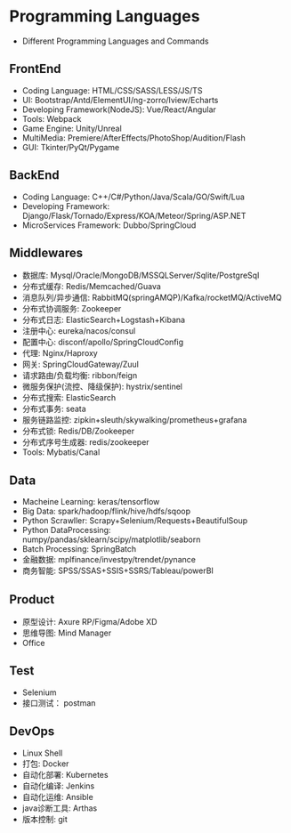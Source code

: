 # Programming Languages

- Different Programming Languages and Commands

## FrontEnd

- Coding Language: HTML/CSS/SASS/LESS/JS/TS
- UI: Bootstrap/Antd/ElementUI/ng-zorro/Iview/Echarts
- Developing Framework(NodeJS): Vue/React/Angular
- Tools: Webpack
- Game Engine: Unity/Unreal
- MultiMedia: Premiere/AfterEffects/PhotoShop/Audition/Flash
- GUI: Tkinter/PyQt/Pygame

## BackEnd

- Coding Language: C++/C#/Python/Java/Scala/GO/Swift/Lua
- Developing Framework: Django/Flask/Tornado/Express/KOA/Meteor/Spring/ASP.NET
- MicroServices Framework: Dubbo/SpringCloud

## Middlewares

- 数据库: Mysql/Oracle/MongoDB/MSSQLServer/Sqlite/PostgreSql
- 分布式缓存: Redis/Memcached/Guava
- 消息队列/异步通信: RabbitMQ(springAMQP)/Kafka/rocketMQ/ActiveMQ
- 分布式协调服务: Zookeeper
- 分布式日志: ElasticSearch+Logstash+Kibana
- 注册中心: eureka/nacos/consul
- 配置中心: disconf/apollo/SpringCloudConfig
- 代理: Nginx/Haproxy
- 网关: SpringCloudGateway/Zuul
- 请求路由/负载均衡: ribbon/feign
- 微服务保护(流控、降级保护): hystrix/sentinel
- 分布式搜索: ElasticSearch
- 分布式事务: seata
- 服务链路监控: zipkin+sleuth/skywalking/prometheus+grafana
- 分布式锁: Redis/DB/Zookeeper
- 分布式序号生成器: redis/zookeeper
- Tools: Mybatis/Canal

## Data

- Macheine Learning: keras/tensorflow
- Big Data: spark/hadoop/flink/hive/hdfs/sqoop
- Python Scrawller: Scrapy+Selenium/Requests+BeautifulSoup
- Python DataProcessing: numpy/pandas/sklearn/scipy/matplotlib/seaborn
- Batch Processing: SpringBatch
- 金融数据: mplfinance/investpy/trendet/pynance
- 商务智能: SPSS/SSAS+SSIS+SSRS/Tableau/powerBI

## Product

- 原型设计: Axure RP/Figma/Adobe XD
- 思维导图: Mind Manager
- Office

## Test
- Selenium
- 接口测试： postman
## DevOps

- Linux Shell
- 打包: Docker
- 自动化部署: Kubernetes
- 自动化编译: Jenkins
- 自动化运维: Ansible
- java诊断工具: Arthas
- 版本控制: git
